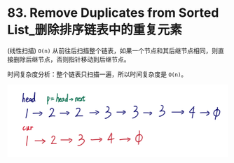 # 83. Remove Duplicates from Sorted List_删除排序链表中的重复元素



(线性扫描) `O(n)`
从前往后扫描整个链表，如果一个节点和其后继节点相同，则直接删除后继节点，否则指针移动到后继节点。

时间复杂度分析：整个链表只扫描一遍，所以时间复杂度是 `O(n)`。



![solve](https://raw.githubusercontent.com/KimmiGYH/LeetCode_Notes_Public/master/Section05_Solutions/0083_Remove%20Duplicates%20from%20Sorted%20List_%E5%88%A0%E9%99%A4%E6%8E%92%E5%BA%8F%E9%93%BE%E8%A1%A8%E4%B8%AD%E7%9A%84%E9%87%8D%E5%A4%8D%E5%85%83%E7%B4%A0/solve.png)